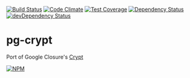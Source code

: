 [![Build Status](https://travis-ci.org/polyglotted/pg-crypt.svg?branch=master)](https://travis-ci.org/polyglotted/pg-crypt)
[![Code Climate](https://codeclimate.com/github/polyglotted/pg-crypt/badges/gpa.svg)](https://codeclimate.com/github/polyglotted/pg-crypt)
[![Test Coverage](https://codeclimate.com/github/polyglotted/pg-crypt/badges/coverage.svg)](https://codeclimate.com/github/polyglotted/pg-crypt/coverage)
[![Dependency Status](https://david-dm.org/polyglotted/pg-crypt.svg)](https://david-dm.org/polyglotted/pg-crypt)
[![devDependency Status](https://david-dm.org/polyglotted/pg-crypt/dev-status.svg?branch=master)](https://david-dm.org/polyglotted/pg-crypt#info=devDependencies)

# pg-crypt

Port of Google Closure's [Crypt](https://github.com/google/closure-library/blob/master/closure/goog/crypt/crypt.js)

[![NPM](https://nodei.co/npm/pg-crypt.png)](https://nodei.co/npm/pg-crypt/)
